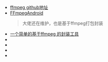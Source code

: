 * [ffmpeg github地址](https://github.com/FFmpeg/FFmpeg)
* [FFmpegAndroid](https://github.com/xufuji456/FFmpegAndroid)
  > 大佬还在维护，也是基于ffmpeg打包封装 
* [一个简单的基于ffmpeg 的封装工具](https://github.com/yangjie10930/EpMedia)
* []()
* []()
* []()
* []()